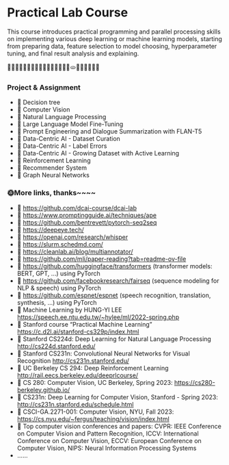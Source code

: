 # Practical Lab Course
This course introduces practical programming and parallel processing skills on implementing various deep learning or machine learning models, starting from preparing data, feature selection to model choosing, hyperparameter tuning, and final result analysis and explaining. 

🍇🍈🍉🍊🍋🍌🍍🥭🍎🍏🍐🍑🌰🍞🥐🥖🫓🥨🥯🥞🧇🧀🍖

### Project & Assignment
- 💐 Decision tree
- 💐 Computer Vision
- 💐 Natural Language Processing
- 💐 Large Language Model Fine-Tuning
- 💐 Prompt Engineering and Dialogue Summarization with FLAN-T5
- 💐 Data-Centric AI - Dataset Curation
- 💐 Data-Centric AI - Label Errors
- 💐 Data-Centric AI - Growing Dataset with Active Learning
- 💐 Reinforcement Learning
- 💐 Recommender System
- 💐 Graph Neural Networks

### 🌞More links, thanks~~~~
- 💐 https://github.com/dcai-course/dcai-lab
- 💐 https://www.promptingguide.ai/techniques/ape
- 💐 https://github.com/bentrevett/pytorch-seq2seq
- 💐 https://deepeye.tech/
- 💐 https://openai.com/research/whisper
- 💐 https://slurm.schedmd.com/
- 💐 https://cleanlab.ai/blog/multiannotator/
- 💐 https://github.com/mli/paper-reading?tab=readme-ov-file
- 💐 https://github.com/huggingface/transformers (transformer models: BERT, GPT, ...)  using PyTorch
- 💐 https://github.com/facebookresearch/fairseq (sequence modeling for NLP & speech)  using PyTorch
- 💐 https://github.com/espnet/espnet (speech recognition, translation, synthesis, ...)  using PyTorch
- 💐 Machine Learning by HUNG-YI LEE https://speech.ee.ntu.edu.tw/~hylee/ml/2022-spring.php
- 💐 Stanford course “Practical Machine Learning” https://c.d2l.ai/stanford-cs329p/index.html
- 💐 Stanford CS224d: Deep Learning for Natural Language Processing http://cs224d.stanford.edu/
- 💐 Stanford CS231n: Convolutional Neural Networks for Visual Recognition http://cs231n.stanford.edu/
- 💐 UC Berkeley CS 294: Deep Reinforcement Learning http://rail.eecs.berkeley.edu/deeprlcourse/
- 💐 CS 280: Computer Vision, UC Berkeley, Spring 2023: https://cs280-berkeley.github.io/
- 💐 CS231n: Deep Learning for Computer Vision, Stanford - Spring 2023: http://cs231n.stanford.edu/schedule.html
- 💐 CSCI-GA.2271-001: Computer Vision, NYU, Fall 2023: https://cs.nyu.edu/~fergus/teaching/vision/index.html
- 💐 Top computer vision conferences and papers: CVPR: IEEE Conference on Computer Vision and Pattern Recognition, ICCV: International Conference on Computer Vision, ECCV: European Conference on Computer Vision, NIPS: Neural Information Processing Systems
-  ……
